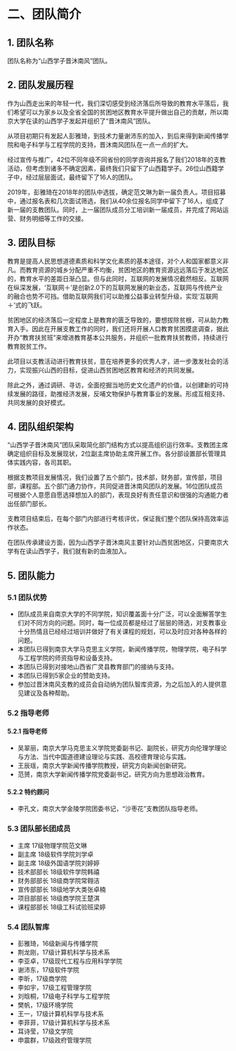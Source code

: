 # 二、团队简介

## 1. 团队名称

团队名称为“山西学子晋沐南风”团队。

## 2. 团队发展历程

作为山西走出来的年轻一代，我们深切感受到经济落后所导致的教育水平落后，我们希望可以为家乡以及全省全国的贫困地区教育水平提升做出自己的贡献，所以南京大学在读的山西学子发起并组织了“晋沐南风”团队。

从项目初期只有发起人彭雅琦，到技术力量谢沛东的加入，到后来得到新闻传播学院和电子科学与工程学院的支持，晋沐南风团队在一点一点的扩大。

经过宣传与推广，42位不同年级不同省份的同学咨询并报名了我们2018年的支教活动，但考虑到诸多不确定因素，最终我们只留下了山西籍学子。26位山西籍学子中，经过层层面试，最终留下了16人的团队。

2019年，彭雅琦在2018年的团队中选拔，确定范文琳为新一届负责人。项目招募中，通过报名表和几次面试筛选，我们从40余位报名同学中留下了16人，组成了新一届的支教团队。同时，上一届团队成员分工培训新一届成员，并完成了网站运营、财务明细等工作的交接。

## 3. 团队目标

教育是提高人民思想道德素质和科学文化素质的基本途径，对个人和国家都意义非凡。而教育资源的城乡分配严重不均衡，贫困地区的教育资源远远落后于发达地区的，教育水平的差距日渐凸显。但与此同时，互联网的发展情况截然相反。互联网在纵深发展，‘互联网＋’是创新2.0下的互联网发展的新业态，互联网与传统产业的融合也势不可挡。借助互联网我们可以助推公益事业转型升级，实现‘互联网＋’式的飞跃。

贫困地区的经济落后一定程度上是教育的匮乏导致的，要想拔除贫根，可从助力教育入手。因此在开展支教工作的同时，我们还将开展人口教育贫困摸底调查，据此开办“教育扶贫班”来增进教育基本公共服务，并组织一批教育扶贫教师，持续进行教育脱贫工作。

此项目以支教活动进行教育扶贫，意在培养更多的优秀人才，进一步激发社会的活力，实现振兴山西的目标，促进山西贫困地区教育和经济的共同发展。

除此之外，通过调研、寻访，全面挖掘当地历史文化遗产的价值，以创建新的可持续发展的路径，助推经济发展，反哺文物保护与教育事业的发展。形成互相支持、共同发展的良好模式。

## 4. 团队组织架构

“山西学子晋沐南风”团队采取简化部门结构方式以提高组织运行效率。支教团主席确定组织目标及发展现状，2位副主席协助主席开展工作。各分部设置部长管理具体实践内容，各司其职。

根据支教项目发展情况，我们设置了五个部门，技术部，财务部，宣传部，项目部，课程部。五个部门通力协作，共同促进晋沐南风团队的发展。16位团队成员可根据个人意愿自愿选择想加入的部门，表现良好有责任意识和很强的沟通能力者出任部门部长。

支教项目结束后，在每个部门内部进行考核评优，保证我们整个团队保持高效率运作状态。

在团队传承建设方面，因为山西学子晋沐南风主要针对山西贫困地区，只要南京大学有在读山西学子，我们就有新的血液加入。

## 5. 团队能力

### 5.1 团队优势

- 团队成员来自南京大学的不同学院，知识覆盖面十分广泛，可以全面解答学生们对不同方向的问题。同时，每一位成员都是经过了层层的筛选，对支教事业十分热情且已经经过培训并做好了有关课程的规划，可以及时应对各种各样的问题。
- 本团队已得到南京大学马克思主义学院，新闻传播学院，物理学院，电子科学与工程学院的师资指导和设备支持。
- 本团队已得到对接地山西省广灵县教育部门的接纳与支持。
- 本团队已得到5家企业的赞助支持。
- 参加过晋沐南风支教的成员会自动纳为团队智库资源，为之后加入的人提供意见建议及各种帮助。

### 5.2 指导老师

#### 5.2.1 指导老师

- 吴翠丽，南京大学马克思主义学院党委副书记、副院长，研究方向伦理学理论与方法、当代中国道德建设理论与实践、高校德育理论与实践。
- 王辰瑶，南京大学新闻传播学院教授，研究方向新闻创新研究。
- 范赟，南京大学新闻传播学院党委副书记，研究方向为思想政治教育。

#### 5.2.2 特约顾问

- 李孔文，南京大学金陵学院团委书记，“沙枣花”支教团队指导老师。

### 5.3 团队部长团成员

- 主席 17级物理学院范文琳
- 副主席 18级软件学院刘学卓
- 副主席 18级外国语学院刘婷婷
- 技术部部长 18级软件学院韩禧
- 财务部部长 18级商学院常翱洁
- 宣传部部长 18级地学大类张卓楠
- 项目部部长 18级商学院王楚淇
- 课程部部长 18级工科试验班梁婷

### 5.4 团队智库

- 彭雅琦，16级新闻与传播学院 
- 荆龙刚，17级计算机科学与技术系 
- 李亚卓，17级现代工程与应用科学学院
- 谢沛东，17级软件学院
- 李昕，17级商学院
- 李如宇，17级工程管理学院
- 刘晗桐，17级电子科学与工程学院
- 樊帆，17级环境学院
- 王一，17级计算机科学与技术系
- 李菲菲，17级计算机科学与技术系
- 耳诗莹，17级文学院
- 申震群，17级政府管理学院
